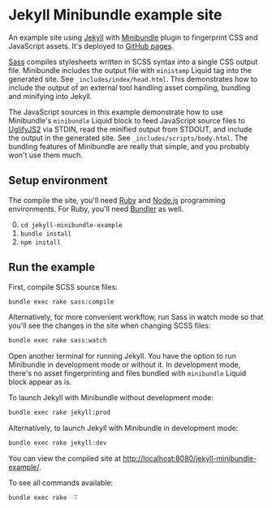 # Jekyll Minibundle example site

An example site using [Jekyll][Jekyll] with
[Minibundle][JekyllMinibundle] plugin to fingerprint CSS and JavaScript
assets. It's deployed to
[GitHub pages][JekyllMinibundleExampleDeployment].

[Sass][Sass] compiles stylesheets written in SCSS syntax into a single
CSS output file. Minibundle includes the output file with `ministamp`
Liquid tag into the generated site. See `_includes/index/head.html`.
This demonstrates how to include the output of an external tool handling
asset compiling, bundling and minifying into Jekyll.

The JavaScript sources in this example demonstrate how to use
Minibundle's `minibundle` Liquid block to feed JavaScript source files
to [UglifyJS2][UglifyJS2] via STDIN, read the minified output from
STDOUT, and include the output in the generated site. See
`_includes/scripts/body.html`. The bundling features of Minibundle are
really that simple, and you probably won't use them much.

## Setup environment

The compile the site, you'll need [Ruby][Ruby] and [Node.js][NodeJs]
programming environments. For Ruby, you'll need [Bundler][Bundler] as
well.

0. `cd jekyll-minibundle-example`
0. `bundle install`
0. `npm install`

## Run the example

First, compile SCSS source files:

``` bash
bundle exec rake sass:compile
```

Alternatively, for more convenient workflow, run Sass in watch mode so
that you'll see the changes in the site when changing SCSS files:

``` bash
bundle exec rake sass:watch
```

Open another terminal for running Jekyll. You have the option to run
Minibundle in development mode or without it. In development mode,
there's no asset fingerprinting and files bundled with `minibundle`
Liquid block appear as is.

To launch Jekyll with Minibundle without development mode:

``` bash
bundle exec rake jekyll:prod
```

Alternatively, to launch Jekyll with Minibundle in development mode:

``` bash
bundle exec rake jekyll:dev
```

You can view the compiled site at
[http://localhost:8080/jekyll-minibundle-example/](http://localhost:8080/jekyll-minibundle-example/).

To see all commands available:

``` bash
bundle exec rake -T
```

[Bundler]: http://bundler.io/
[JekyllMinibundleExampleDeployment]: http://tkareine.org/jekyll-minibundle-example/
[JekyllMinibundle]: https://github.com/tkareine/jekyll-minibundle
[Jekyll]: https://jekyllrb.com/
[NodeJs]: https://nodejs.org/en/
[Ruby]: https://www.ruby-lang.org/en/
[Sass]: http://sass-lang.com/
[UglifyJS2]: https://github.com/mishoo/UglifyJS2
